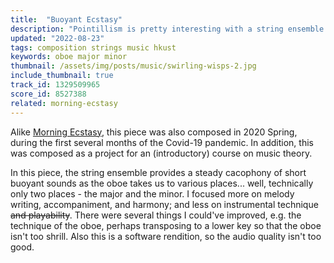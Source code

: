 ```yaml
---
title:  "Buoyant Ecstasy"
description: "Pointillism is pretty interesting with a string ensemble!"
updated: "2022-08-23"
tags: composition strings music hkust
keywords: oboe major minor
thumbnail: /assets/img/posts/music/swirling-wisps-2.jpg
include_thumbnail: true
track_id: 1329509965
score_id: 8527388
related: morning-ecstasy
---
```


Alike [Morning Ecstasy](/posts/morning-ecstasy), this piece was also composed in 2020 Spring, during the first several months of the Covid-19 pandemic. In addition, this was composed as a project for an (introductory) course on music theory.

In this piece, the string ensemble provides a steady cacophony of short buoyant sounds as the oboe takes us to various places... well, technically only two places - the major and the minor. I focused more on melody writing, accompaniment, and harmony; and less on instrumental technique ~~and playability~~. There were several things I could've improved, e.g. the technique of the oboe, perhaps transposing to a lower key so that the oboe isn't too shrill. Also this is a software rendition, so the audio quality isn't too good.
